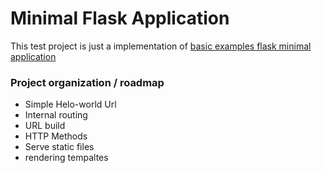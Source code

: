 # Minimal Flask Application

This test project is just a implementation of [basic examples flask minimal application](https://flask.palletsprojects.com/en/2.0.x/quickstart/#a-minimal-application)

### Project organization / roadmap

* Simple Helo-world Url
* Internal routing
* URL build
* HTTP Methods
* Serve static files
* rendering tempaltes
